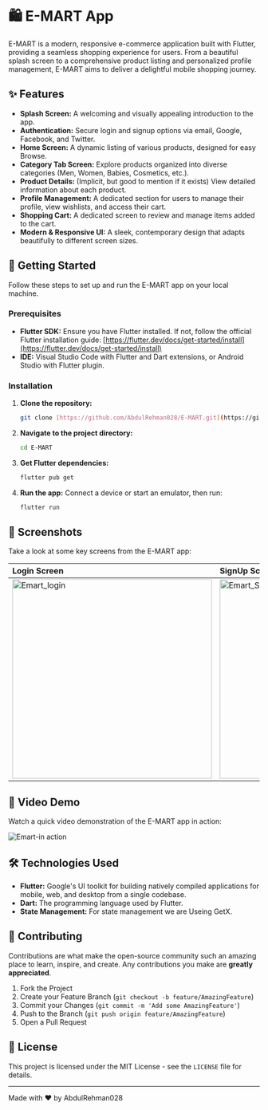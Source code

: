 # 🛍️ E-MART App

E-MART is a modern, responsive e-commerce application built with Flutter, providing a seamless shopping experience for users. From a beautiful splash screen to a comprehensive product listing and personalized profile management, E-MART aims to deliver a delightful mobile shopping journey.

## ✨ Features

* **Splash Screen:** A welcoming and visually appealing introduction to the app.
* **Authentication:** Secure login and signup options via email, Google, Facebook, and Twitter.
* **Home Screen:** A dynamic listing of various products, designed for easy Browse.
* **Category Tab Screen:** Explore products organized into diverse categories (Men, Women, Babies, Cosmetics, etc.).
* **Product Details:** (Implicit, but good to mention if it exists) View detailed information about each product.
* **Profile Management:** A dedicated section for users to manage their profile, view wishlists, and access their cart.
* **Shopping Cart:** A dedicated screen to review and manage items added to the cart.
* **Modern & Responsive UI:** A sleek, contemporary design that adapts beautifully to different screen sizes.

## 🚀 Getting Started

Follow these steps to set up and run the E-MART app on your local machine.

### Prerequisites

* **Flutter SDK:** Ensure you have Flutter installed. If not, follow the official Flutter installation guide: [https://flutter.dev/docs/get-started/install](https://flutter.dev/docs/get-started/install)
* **IDE:** Visual Studio Code with Flutter and Dart extensions, or Android Studio with Flutter plugin.

### Installation

1.  **Clone the repository:**
    ```bash
    git clone [https://github.com/AbdulRehman028/E-MART.git](https://github.com/AbdulRehman028/E-MART.git)
    ```
2.  **Navigate to the project directory:**
    ```bash
    cd E-MART
    ```
3.  **Get Flutter dependencies:**
    ```bash
    flutter pub get
    ```
4.  **Run the app:**
    Connect a device or start an emulator, then run:
    ```bash
    flutter run
    ```

## 📸 Screenshots

Take a look at some key screens from the E-MART app:

| Login Screen | SignUp Screen |
| :------------------------------------------------------ | :------------------------------------------------------- |
| <img width="400" alt="Emart_login" src="https://github.com/user-attachments/assets/ee2e621d-db43-4aa0-ae71-dff912b5b1e2" /> | <img width="400" alt="Emart_SignUp" src="https://github.com/user-attachments/assets/95c9fd64-ddc9-48ce-8568-e1ac70d9b3f1" /> 

## 🎥 Video Demo

Watch a quick video demonstration of the E-MART app in action:

![Emart-in action](https://github.com/user-attachments/assets/69853970-a604-4f6a-8bf6-f5f7964ad2fe)

## 🛠️ Technologies Used

* **Flutter:** Google's UI toolkit for building natively compiled applications for mobile, web, and desktop from a single codebase.
* **Dart:** The programming language used by Flutter.
* **State Management:** For state management we are Useing GetX.

## 🤝 Contributing

Contributions are what make the open-source community such an amazing place to learn, inspire, and create. Any contributions you make are **greatly appreciated**.

1.  Fork the Project
2.  Create your Feature Branch (`git checkout -b feature/AmazingFeature`)
3.  Commit your Changes (`git commit -m 'Add some AmazingFeature'`)
4.  Push to the Branch (`git push origin feature/AmazingFeature`)
5.  Open a Pull Request

## 📄 License

This project is licensed under the MIT License - see the `LICENSE` file for details.

---

Made with ❤️ by AbdulRehman028
